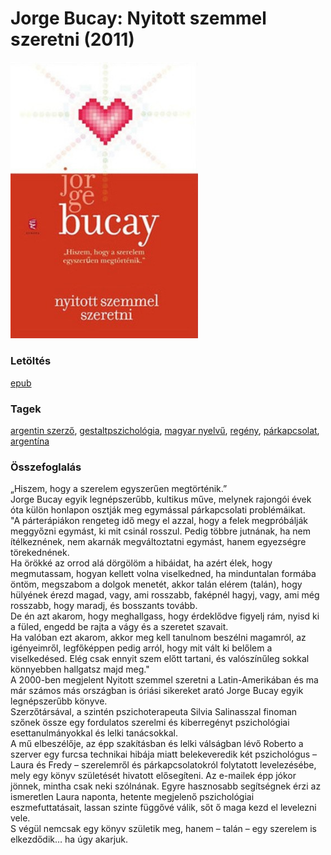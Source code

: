 # <a name="id_385">Jorge Bucay: Nyitott szemmel szeretni (2011)</a>
<img src="https://github.com/BercziSandor/calibre_lib/raw/main/libs/main/Jorge%20Bucay/Nyitott%20szemmel%20szeretni%20%28385%29/cover.jpg" alt="cover" width="300"/>

### Letöltés
[epub](https://github.com/BercziSandor/calibre_lib/raw/main/libs/main/Jorge%20Bucay/Nyitott%20szemmel%20szeretni%20%28385%29/Nyitott%20szemmel%20szeretni%20-%20Jorge%20Bucay.epub)

### Tagek
[argentin szerző](https://github.com/berczisandor/calibre_lib/blob/main/libs/main/_tags/argentin%20szerz%c5%91.md), [gestaltpszichológia](https://github.com/berczisandor/calibre_lib/blob/main/libs/main/_tags/gestaltpszichol%c3%b3gia.md), [magyar nyelvű](https://github.com/berczisandor/calibre_lib/blob/main/libs/main/_tags/magyar%20nyelv%c5%b1.md), [regény](https://github.com/berczisandor/calibre_lib/blob/main/libs/main/_tags/reg%c3%a9ny.md), [párkapcsolat](https://github.com/berczisandor/calibre_lib/blob/main/libs/main/_tags/p%c3%a1rkapcsolat.md), [argentína](https://github.com/berczisandor/calibre_lib/blob/main/libs/main/_tags/argent%c3%adna.md)

### Összefoglalás
<div>
<p>„Hiszem, ​hogy a szerelem egyszerűen megtörténik.”<br>Jorge Bucay egyik legnépszerűbb, kultikus műve, melynek rajongói évek óta külön honlapon osztják meg egymással párkapcsolati problémáikat.<br>"A párterápiákon rengeteg idő megy el azzal, hogy a felek megpróbálják meggyőzni egymást, ki mit csinál rosszul. Pedig többre jutnának, ha nem ítélkeznének, nem akarnák megváltoztatni egymást, hanem egyezségre törekednének.<br>Ha örökké az orrod alá dörgölöm a hibáidat, ha azért élek, hogy megmutassam, hogyan kellett volna viselkedned, ha minduntalan formába öntöm, megszabom a dolgok menetét, akkor talán elérem (talán), hogy hülyének érezd magad, vagy, ami rosszabb, faképnél hagyj, vagy, ami még rosszabb, hogy maradj, és bosszants tovább.<br>De én azt akarom, hogy meghallgass, hogy érdeklődve figyelj rám, nyisd ki a füled, engedd be rajta a vágy és a szeretet szavait.<br>Ha valóban ezt akarom, akkor meg kell tanulnom beszélni magamról, az igényeimről, legfőképpen pedig arról, hogy mit vált ki belőlem a viselkedésed. Elég csak ennyit szem előtt tartani, és valószínűleg sokkal könnyebben hallgatsz majd meg."<br>A 2000-ben megjelent Nyitott szemmel szeretni a Latin-Amerikában és ma már számos más országban is óriási sikereket arató Jorge Bucay egyik legnépszerűbb könyve.<br>Szerzőtársával, a szintén pszichoterapeuta Silvia Salinasszal finoman szőnek össze egy fordulatos szerelmi és kiberregényt pszichológiai esettanulmányokkal és lelki tanácsokkal.<br>A mű elbeszélője, az épp szakításban és lelki válságban lévő Roberto a szerver egy furcsa technikai hibája miatt belekeveredik két pszichológus – Laura és Fredy – szerelemről és párkapcsolatokról folytatott levelezésébe, mely egy könyv születését hivatott elősegíteni. Az e-mailek épp jókor jönnek, mintha csak neki szólnának. Egyre hasznosabb segítségnek érzi az ismeretlen Laura naponta, hetente megjelenő pszichológiai eszmefuttatásait, lassan szinte függővé válik, sőt ő maga kezd el levelezni vele.<br>S végül nemcsak egy könyv születik meg, hanem – talán – egy szerelem is elkezdődik… ha úgy akarjuk.</p></div>


